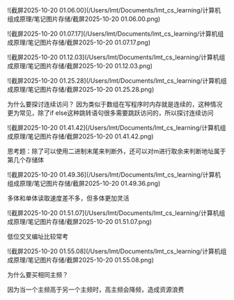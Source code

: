 ![截屏2025-10-20 01.06.00](/Users/lmt/Documents/lmt_cs_learning/计算机组成原理/笔记图片存储/截屏2025-10-20 01.06.00.png)

![截屏2025-10-20 01.07.17](/Users/lmt/Documents/lmt_cs_learning/计算机组成原理/笔记图片存储/截屏2025-10-20 01.07.17.png)

![截屏2025-10-20 01.12.03](/Users/lmt/Documents/lmt_cs_learning/计算机组成原理/笔记图片存储/截屏2025-10-20 01.12.03.png)

![截屏2025-10-20 01.25.28](/Users/lmt/Documents/lmt_cs_learning/计算机组成原理/笔记图片存储/截屏2025-10-20 01.25.28.png)

为什么要探讨连续访问？
因为类似于数组在写程序时内存就是连续的，这种情况更为常见，除了if else这种跳转语句很多需要跳跃访问的，所以探讨连续访问

![截屏2025-10-20 01.41.42](/Users/lmt/Documents/lmt_cs_learning/计算机组成原理/笔记图片存储/截屏2025-10-20 01.41.42.png)

思考题：除了可以使用二进制末尾来判断外，还可以对m进行取余来判断地址属于第几个存储体

![截屏2025-10-20 01.49.36](/Users/lmt/Documents/lmt_cs_learning/计算机组成原理/笔记图片存储/截屏2025-10-20 01.49.36.png)

多体和单体读取速度差不多，但多体更加灵活

![截屏2025-10-20 01.51.07](/Users/lmt/Documents/lmt_cs_learning/计算机组成原理/笔记图片存储/截屏2025-10-20 01.51.07.png)

低位交叉编址比较常考

![截屏2025-10-20 01.55.08](/Users/lmt/Documents/lmt_cs_learning/计算机组成原理/笔记图片存储/截屏2025-10-20 01.55.08.png)

为什么要买相同主频？

因为当一个主频高于另一个主频时，高主频会降频，造成资源浪费

